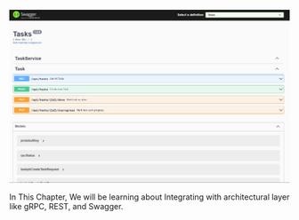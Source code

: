 
![Swagger](./images/swagger.png)

In This Chapter, We will be learning about Integrating with architectural layer like gRPC, REST, and Swagger.